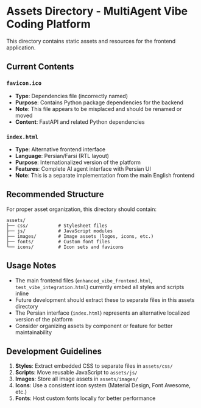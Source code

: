 # Assets Directory - MultiAgent Vibe Coding Platform

This directory contains static assets and resources for the frontend application.

## Current Contents

### `favicon.ico`
- **Type**: Dependencies file (incorrectly named)
- **Purpose**: Contains Python package dependencies for the backend
- **Note**: This file appears to be misplaced and should be renamed or moved
- **Content**: FastAPI and related Python dependencies

### `index.html`
- **Type**: Alternative frontend interface
- **Language**: Persian/Farsi (RTL layout)
- **Purpose**: Internationalized version of the platform
- **Features**: Complete AI agent interface with Persian UI
- **Note**: This is a separate implementation from the main English frontend

## Recommended Structure

For proper asset organization, this directory should contain:

```
assets/
├── css/           # Stylesheet files
├── js/            # JavaScript modules
├── images/        # Image assets (logos, icons, etc.)
├── fonts/         # Custom font files
└── icons/         # Icon sets and favicons
```

## Usage Notes

- The main frontend files (`enhanced_vibe_frontend.html`, `test_vibe_integration.html`) currently embed all styles and scripts inline
- Future development should extract these to separate files in this assets directory
- The Persian interface (`index.html`) represents an alternative localized version of the platform
- Consider organizing assets by component or feature for better maintainability

## Development Guidelines

1. **Styles**: Extract embedded CSS to separate files in `assets/css/`
2. **Scripts**: Move reusable JavaScript to `assets/js/`
3. **Images**: Store all image assets in `assets/images/`
4. **Icons**: Use a consistent icon system (Material Design, Font Awesome, etc.)
5. **Fonts**: Host custom fonts locally for better performance